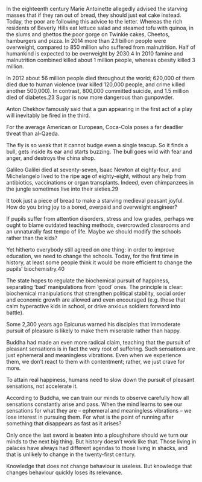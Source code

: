 In the eighteenth century Marie Antoinette allegedly advised the starving masses that if they ran out of bread, they should just eat cake instead. Today, the poor are following this advice to the letter. Whereas the rich residents of Beverly Hills eat lettuce salad and steamed tofu with quinoa, in the slums and ghettos the poor gorge on Twinkie cakes, Cheetos, hamburgers and pizza. In 2014 more than 2.1 billion people were overweight, compared to 850 million who suffered from malnutrition. Half of humankind is expected to be overweight by 2030.4 In 2010 famine and malnutrition combined killed about 1 million people, whereas obesity killed 3 million.


In 2012 about 56 million people died throughout the world; 620,000 of them died due to human violence (war killed 120,000 people, and crime killed another 500,000). In contrast, 800,000 committed suicide, and 1.5 million died of diabetes.23 Sugar is now more dangerous than gunpowder.


Anton Chekhov famously said that a gun appearing in the first act of a play will inevitably be fired in the third.


For the average American or European, Coca-Cola poses a far deadlier threat than al-Qaeda.


The fly is so weak that it cannot budge even a single teacup. So it finds a bull, gets inside its ear and starts buzzing. The bull goes wild with fear and anger, and destroys the china shop.


Galileo Galilei died at seventy-seven, Isaac Newton at eighty-four, and Michelangelo lived to the ripe age of eighty-eight, without any help from antibiotics, vaccinations or organ transplants. Indeed, even chimpanzees in the jungle sometimes live into their sixties.29


It took just a piece of bread to make a starving medieval peasant joyful. How do you bring joy to a bored, overpaid and overweight engineer?


If pupils suffer from attention disorders, stress and low grades, perhaps we ought to blame outdated teaching methods, overcrowded classrooms and an unnaturally fast tempo of life. Maybe we should modify the schools rather than the kids?


Yet hitherto everybody still agreed on one thing: in order to improve education, we need to change the schools. Today, for the first time in history, at least some people think it would be more efficient to change the pupils’ biochemistry.40


The state hopes to regulate the biochemical pursuit of happiness, separating ‘bad’ manipulations from ‘good’ ones. The principle is clear: biochemical manipulations that strengthen political stability, social order and economic growth are allowed and even encouraged (e.g. those that calm hyperactive kids in school, or drive anxious soldiers forward into battle).


Some 2,300 years ago Epicurus warned his disciples that immoderate pursuit of pleasure is likely to make them miserable rather than happy.


Buddha had made an even more radical claim, teaching that the pursuit of pleasant sensations is in fact the very root of suffering. Such sensations are just ephemeral and meaningless vibrations. Even when we experience them, we don’t react to them with contentment; rather, we just crave for more.


To attain real happiness, humans need to slow down the pursuit of pleasant sensations, not accelerate it.


According to Buddha, we can train our minds to observe carefully how all sensations constantly arise and pass. When the mind learns to see our sensations for what they are – ephemeral and meaningless vibrations – we lose interest in pursuing them. For what is the point of running after something that disappears as fast as it arises?


Only once the last sword is beaten into a ploughshare should we turn our minds to the next big thing. But history doesn’t work like that. Those living in palaces have always had different agendas to those living in shacks, and that is unlikely to change in the twenty-first century.


Knowledge that does not change behaviour is useless. But knowledge that changes behaviour quickly loses its relevance.


